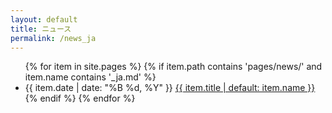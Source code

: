 ```yaml
---
layout: default
title: ニュース
permalink: /news_ja
---
```


<ul>
  {% for item in site.pages %}
    {% if item.path contains 'pages/news/' and item.name contains '_ja.md' %}
      <li>
        <span class="news-date">{{ item.date | date: "%B %d, %Y" }}</span> <!-- Display date before the title -->
        <a href="{{ item.url }}">{{ item.title | default: item.name }}</a>
      </li>
    {% endif %}
  {% endfor %}
</ul>
